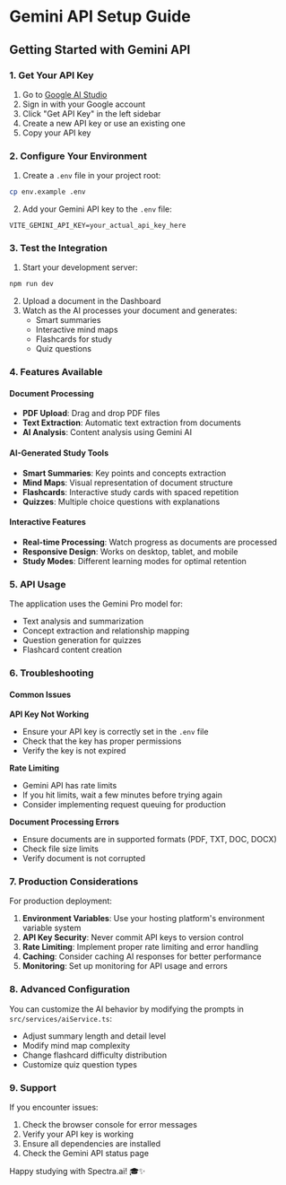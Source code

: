 # Gemini API Setup Guide

## Getting Started with Gemini API

### 1. Get Your API Key

1. Go to [Google AI Studio](https://aistudio.google.com/)
2. Sign in with your Google account
3. Click "Get API Key" in the left sidebar
4. Create a new API key or use an existing one
5. Copy your API key

### 2. Configure Your Environment

1. Create a `.env` file in your project root:
```bash
cp env.example .env
```

2. Add your Gemini API key to the `.env` file:
```env
VITE_GEMINI_API_KEY=your_actual_api_key_here
```

### 3. Test the Integration

1. Start your development server:
```bash
npm run dev
```

2. Upload a document in the Dashboard
3. Watch as the AI processes your document and generates:
   - Smart summaries
   - Interactive mind maps
   - Flashcards for study
   - Quiz questions

### 4. Features Available

#### Document Processing
- **PDF Upload**: Drag and drop PDF files
- **Text Extraction**: Automatic text extraction from documents
- **AI Analysis**: Content analysis using Gemini AI

#### AI-Generated Study Tools
- **Smart Summaries**: Key points and concepts extraction
- **Mind Maps**: Visual representation of document structure
- **Flashcards**: Interactive study cards with spaced repetition
- **Quizzes**: Multiple choice questions with explanations

#### Interactive Features
- **Real-time Processing**: Watch progress as documents are processed
- **Responsive Design**: Works on desktop, tablet, and mobile
- **Study Modes**: Different learning modes for optimal retention

### 5. API Usage

The application uses the Gemini Pro model for:
- Text analysis and summarization
- Concept extraction and relationship mapping
- Question generation for quizzes
- Flashcard content creation

### 6. Troubleshooting

#### Common Issues

**API Key Not Working**
- Ensure your API key is correctly set in the `.env` file
- Check that the key has proper permissions
- Verify the key is not expired

**Rate Limiting**
- Gemini API has rate limits
- If you hit limits, wait a few minutes before trying again
- Consider implementing request queuing for production

**Document Processing Errors**
- Ensure documents are in supported formats (PDF, TXT, DOC, DOCX)
- Check file size limits
- Verify document is not corrupted

### 7. Production Considerations

For production deployment:

1. **Environment Variables**: Use your hosting platform's environment variable system
2. **API Key Security**: Never commit API keys to version control
3. **Rate Limiting**: Implement proper rate limiting and error handling
4. **Caching**: Consider caching AI responses for better performance
5. **Monitoring**: Set up monitoring for API usage and errors

### 8. Advanced Configuration

You can customize the AI behavior by modifying the prompts in `src/services/aiService.ts`:

- Adjust summary length and detail level
- Modify mind map complexity
- Change flashcard difficulty distribution
- Customize quiz question types

### 9. Support

If you encounter issues:
1. Check the browser console for error messages
2. Verify your API key is working
3. Ensure all dependencies are installed
4. Check the Gemini API status page

Happy studying with Spectra.ai! 🎓✨


